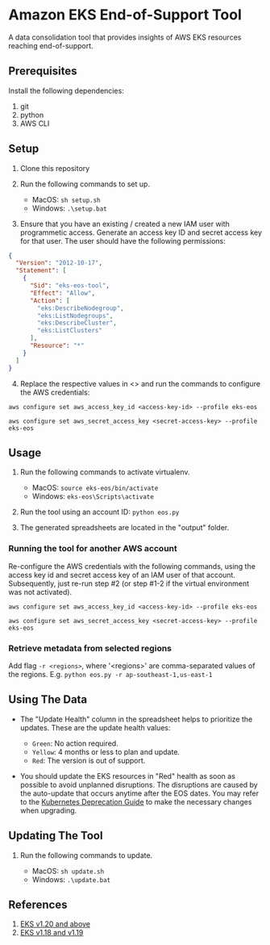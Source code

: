 # Amazon EKS End-of-Support Tool

A data consolidation tool that provides insights of AWS EKS resources reaching end-of-support.

## Prerequisites

Install the following dependencies:

1. git
2. python
3. AWS CLI

## Setup

1. Clone this repository

2. Run the following commands to set up.

   - MacOS: `sh setup.sh`
   - Windows: `.\setup.bat`

3. Ensure that you have an existing / created a new IAM user with programmetic access. Generate an access key ID and secret access key for that user. The user should have the following permissions:

```json
{
  "Version": "2012-10-17",
  "Statement": [
    {
      "Sid": "eks-eos-tool",
      "Effect": "Allow",
      "Action": [
        "eks:DescribeNodegroup",
        "eks:ListNodegroups",
        "eks:DescribeCluster",
        "eks:ListClusters"
      ],
      "Resource": "*"
    }
  ]
}
```

4. Replace the respective values in \<\> and run the commands to configure the AWS credentials:

```
aws configure set aws_access_key_id <access-key-id> --profile eks-eos

aws configure set aws_secret_access_key <secret-access-key> --profile eks-eos
```

## Usage

1. Run the following commands to activate virtualenv.

   - MacOS: `source eks-eos/bin/activate`
   - Windows: `eks-eos\Scripts\activate`

2. Run the tool using an account ID: `python eos.py`

3. The generated spreadsheets are located in the "output" folder.

### Running the tool for another AWS account

Re-configure the AWS credentials with the following commands, using the access key id and secret access key of an IAM user of that account. Subsequently, just re-run step #2 (or step #1-2 if the virtual environment was not activated).

```
aws configure set aws_access_key_id <access-key-id> --profile eks-eos

aws configure set aws_secret_access_key <secret-access-key> --profile eks-eos
```

### Retrieve metadata from selected regions

Add flag `-r <regions>`, where '\<regions\>' are comma-separated values of the regions. E.g. `python eos.py -r ap-southeast-1,us-east-1`

## Using The Data

- The "Update Health" column in the spreadsheet helps to prioritize the updates. These are the update health values:

  - `Green`: No action required.
  - `Yellow`: 4 months or less to plan and update.
  - `Red`: The version is out of support.

- You should update the EKS resources in "Red" health as soon as possible to avoid unplanned disruptions. The disruptions are caused by the auto-update that occurs anytime after the EOS dates. You may refer to the [Kubernetes Deprecation Guide](https://kubernetes.io/docs/reference/using-api/deprecation-guide/) to make the necessary changes when upgrading.

## Updating The Tool

1. Run the following commands to update.

   - MacOS: `sh update.sh`
   - Windows: `.\update.bat`

## References

1. [EKS v1.20 and above](https://docs.aws.amazon.com/eks/latest/userguide/kubernetes-versions.html#kubernetes-release-calendar)
2. [EKS v1.18 and v1.19](https://endoflife.date/amazon-eks)
